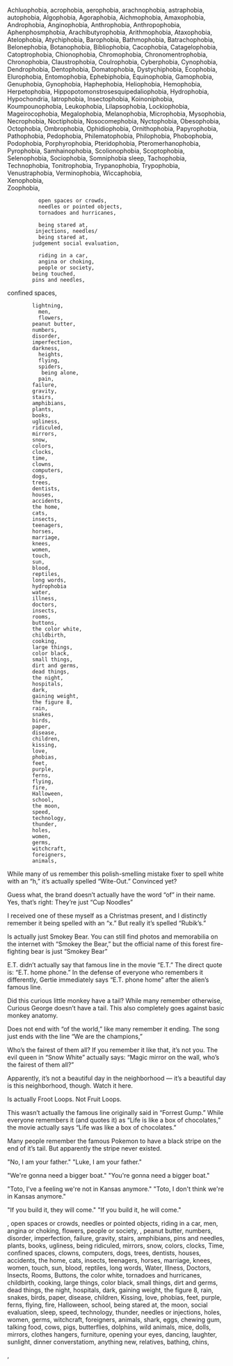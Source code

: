  
   Achluophobia,
    acrophobia,
    aerophobia,
    arachnophobia,
    astraphobia,
    autophobia,
    Algophobia,
    Agoraphobia,
    Aichmophobia,
    Amaxophobia,
    Androphobia,
    Anginophobia,
   Anthrophobia,
   Anthropophobia,
   Aphenphosmphobia,
   Arachibutyrophobia,
   Arithmophobia,
   Ataxophobia,
   Atelophobia,
   Atychiphobia,
   Barophobia,
   Bathmophobia,
   Batrachophobia,
   Belonephobia,
   Botanophobia,
   Bibliophobia,
   Cacophobia,
   Catagelophobia,
   Catoptrophobia,
   Chionophobia,
   Chromophobia,
   Chronomentrophobia,
   Chronophobia,
   Claustrophobia,
   Coulrophobia,
   Cyberphobia,
   Cynophobia,
 Dendrophobia,
 Dentophobia,
 Domatophobia,
 Dystychiphobia,
   Ecophobia,
   Elurophobia,
   Entomophobia,
   Ephebiphobia,
   Equinophobia,
   Gamophobia,
   Genuphobia,
   Gynophobia,
   Haphephobia,
   Heliophobia,
   Hemophobia,
   Herpetophobia,
   Hippopotomonstrosesquipedaliophobia,
   Hydrophobia,
   Hypochondria,
   Iatrophobia,
   Insectophobia,
   Koinoniphobia,
   Koumpounophobia,
   Leukophobia,
   Lilapsophobia,
   Lockiophobia,
   Mageirocophobia,
   Megalophobia,
   Melanophobia,
   Microphobia,
   Mysophobia,
   Necrophobia,
   Noctiphobia,
   Nosocomephobia,
   Nyctophobia,
   Obesophobia,
   Octophobia,
   Ombrophobia,
   Ophidiophobia,
   Ornithophobia,
   Papyrophobia,
   Pathophobia,
   Pedophobia,
   Philematophobia,
     Philophobia,
     Phobophobia,
     Podophobia,
       Porphyrophobia,
       Pteridophobia,
       Pteromerhanophobia,
       Pyrophobia,
       Samhainophobia, 
       Scolionophobia, 
       Scoptophobia,
       Selenophobia,
       Sociophobia,
       Somniphobia sleep,
       Tachophobia,
       Technophobia,
       Tonitrophobia,
       Trypanophobia,
       Trypophobia,
       Venustraphobia,
       Verminophobia,
       Wiccaphobia,   
       Xenophobia,  
       Zoophobia,
      





    
  
        
            
              
             
              open spaces or crowds,
              needles or pointed objects,
              tornadoes and hurricanes,

              being stared at,
             injections, needles/
              being stared at,
            judgement social evaluation,

              riding in a car,
              angina or choking,
              people or society,
            being touched,
            pins and needles,
confined spaces,

            lightning,
              men,
              flowers,
            peanut butter,
            numbers,
            disorder,
            imperfection,
            darkness,
              heights,
              flying,
              spiders,
               being alone,
              pain,
            failure,
            gravity,
            stairs,
            amphibians,
            plants,
            books,
            ugliness,
            ridiculed,
            mirrors,
            snow,
            colors,
            clocks,
            time,
            clowns,
            computers,
            dogs,
            trees,
            dentists,
            houses,
            accidents,
            the home,
            cats,
            insects,
            teenagers,
            horses,
            marriage,
            knees,
            women,
            touch,
            sun,
            blood,
            reptiles,
            long words,
            hydrophobia
            water,
            illness,
            doctors,
            insects,
            rooms,
            buttons,
            the color white,
            childbirth,
            cooking,
            large things,
            color black,
            small things,
            dirt and germs,
            dead things,
            the night,
            hospitals,
            dark,
            gaining weight,
            the figure 8,
            rain,
            snakes,
            birds,
            paper,
            disease,
            children,
            kissing,
            love,
            phobias,
            feet,
            purple,
            ferns,
            flying,
            fire,
            Halloween,
            school,
            the moon,
            speed,
            technology,
            thunder,
            holes,
            women,
            germs,
            witchcraft,
            foreigners,
            animals,



While many of us remember this polish-smelling mistake fixer to spell white with an “h,” it’s actually spelled “Wite-Out.” Convinced yet?

Guess what, the brand doesn’t actually have the word “of” in their name. Yes, that’s right: They’re just “Cup Noodles”

I received one of these myself as a Christmas present, and I distinctly remember it being spelled with an “x.” But really it’s spelled “Rubik’s.”

Is actually just Smokey Bear. You can still find photos and memorabilia on the internet with “Smokey the Bear,” but the official name of this forest fire-fighting bear is just “Smokey Bear”

E.T. didn’t actually say that famous line in the movie “E.T.” The direct quote is: “E.T. home phone.” In the defense of everyone who remembers it differently, Gertie immediately says “E.T. phone home” after the alien’s famous line.

Did this curious little monkey have a tail? While many remember otherwise, Curious George doesn’t have a tail. This also completely goes against basic monkey anatomy.

Does not end with “of the world,” like many remember it ending. The song just ends with the line “We are the champions,”

Who’s the fairest of them all? If you remember it like that, it’s not you. The evil queen in “Snow White” actually says: “Magic mirror on the wall, who’s the fairest of them all?”


Apparently, it’s not a beautiful day in the neighborhood — it’s a beautiful day is this neighborhood, though. Watch it here.

Is actually Froot Loops. Not Fruit Loops.


This wasn’t actually the famous line originally said in “Forrest Gump.” While everyone remembers it (and quotes it) as “Life is like a box of chocolates,” the movie actually says “Life was like a box of chocolates.” 

Many people remember the famous Pokemon to have a black stripe on the end of it’s tail. But apparently the stripe never existed.

"No, I am your father."
"Luke, I am your father."

"We're gonna need a bigger boat."
"You're gonna need a bigger boat."


"Toto, I've a feeling we're not in Kansas anymore."
"Toto, I don't think we're in Kansas anymore."

"If you build it, they will come."
"If you build it, he will come."






 , open spaces or crowds, needles or pointed objects, riding in a car, men, angina or choking, flowers, people or society, , peanut butter, numbers, disorder, imperfection, failure, gravity, stairs, amphibians, pins and needles, plants, books, ugliness, being ridiculed, mirrors, snow, colors, clocks, Time, confined spaces, clowns, computers, dogs, trees, dentists, houses, accidents, the home, cats, insects, teenagers, horses, marriage, knees, women, touch, sun, blood, reptiles, long words, Water, Illness, Doctors, Insects, Rooms, Buttons, the color white, tornadoes and hurricanes, childbirth, cooking, large things, color black, small things, dirt and germs, dead things, the night, hospitals, dark, gaining weight, the figure 8, rain, snakes, birds, paper, disease, children, Kissing, love, phobias, feet, purple, ferns, flying, fire, Halloween, school, being stared at, the moon, social evaluation, sleep, speed, technology, thunder, needles or injections, holes, women, germs, witchcraft, foreigners, animals, shark, eggs, chewing gum, talking food, cows, pigs, butterflies, dolphins, wild animals, mice, dolls, mirrors, clothes hangers, furniture, opening your eyes, dancing, laughter, sunlight, dinner converstatiom, anything new, relatives, bathing, chins, 


,











 

 
 
 








